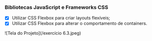 ### Bibliotecas JavaScript e Frameworks CSS

- [x] Utilizar CSS Flexbox para criar layouts flexíveis;
- [x] Utilizar CSS Flexbox para alterar o comportamento de containers.

![Tela do Projeto](/exercício 6.3.jpeg)



